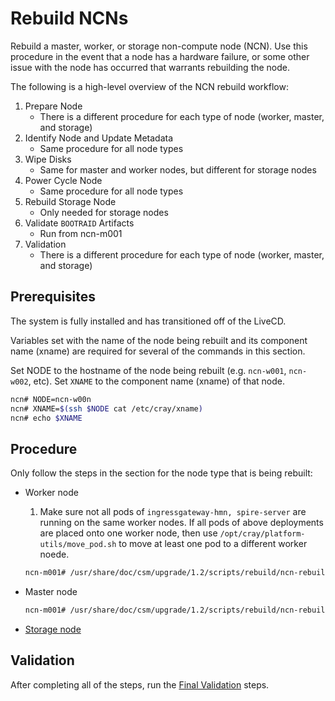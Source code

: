# Rebuild NCNs

Rebuild a master, worker, or storage non-compute node (NCN). Use this procedure in the event that a node has a hardware failure, or some other issue with the node has occurred that warrants rebuilding the node.

The following is a high-level overview of the NCN rebuild workflow:

1. Prepare Node
    * There is a different procedure for each type of node (worker, master, and storage)
1. Identify Node and Update Metadata
    * Same procedure for all node types
1. Wipe Disks
    * Same for master and worker nodes, but different for storage nodes
1. Power Cycle Node
    * Same procedure for all node types
1. Rebuild Storage Node
    * Only needed for storage nodes
1. Validate `BOOTRAID` Artifacts
    * Run from ncn-m001
1. Validation
    * There is a different procedure for each type of node (worker, master, and storage)

## Prerequisites

The system is fully installed and has transitioned off of the LiveCD.

Variables set with the name of the node being rebuilt and its component name (xname) are required for several of the commands in this section.

Set NODE to the hostname of the node being rebuilt (e.g. `ncn-w001`, `ncn-w002`, etc).
Set `XNAME` to the component name (xname) of that node.

```bash
ncn# NODE=ncn-w00n
ncn# XNAME=$(ssh $NODE cat /etc/cray/xname)
ncn# echo $XNAME
```

## Procedure

Only follow the steps in the section for the node type that is being rebuilt:

* Worker node
  
  1. Make sure not all pods of `ingressgateway-hmn, spire-server` are running on the same worker nodes. If all pods of above deployments are placed onto one worker node, then use `/opt/cray/platform-utils/move_pod.sh` to move at least one pod to a different worker noede.

  ```bash
  ncn-m001# /usr/share/doc/csm/upgrade/1.2/scripts/rebuild/ncn-rebuild-worker-nodes.sh ncn-w001
  ```

* Master node

  ```bash
  ncn-m001# /usr/share/doc/csm/upgrade/1.2/scripts/rebuild/ncn-rebuild-master-nodes.sh ncn-m002
  ```

* [Storage node](Prepare_Storage_Nodes.md)

## Validation

After completing all of the steps, run the [Final Validation](Final_Validation_Steps.md) steps.
